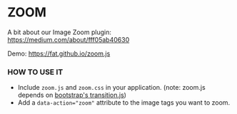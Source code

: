 # ZOOM

A bit about our Image Zoom plugin: https://medium.com/about/fff05ab40630

Demo: https://fat.github.io/zoom.js

### HOW TO USE IT

+ Include `zoom.js` and `zoom.css` in your application. (note: zoom.js depends on [bootstrap's transition.js](https://raw.github.com/twbs/bootstrap/master/js/transition.js))
+ Add a `data-action="zoom"` attribute to the image tags you want to zoom.
